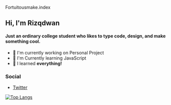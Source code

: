 Fortuitousmake.index

## Hi, I'm Rizqdwan

#### Just an ordinary college student who likes to type code, design, and make something cool.
- 🔭 I'm currently working on Personal Project
- 🌱 I'm Currently learning JavaScript
- 💬 I learned **everything!**


### Social

- [Twitter](https://twitter.com/Fortuitousmake)

[![Top Langs](https://github-readme-stats.vercel.app/api/top-langs/?username=Rizqdwan&layout=compact&theme=codeSTACKr )](https://github.com/Rizqdwan/github-readme-stats)


  
<!-- <div style="text-align:center">
<img src="https://github-readme-stats-eight-theta.vercel.app/api/top-langs/?username=Rizqdwan&theme=c&column=7&no-frame=true"/>
</div> -->
<!--- 🌱 I’m currently learning 3D design>
<!-- ![Language Stats](https://github-readme-stats-one-bice.vercel.app/api/top-langs/?username=Rizqdwan&langs_count=10&layout=compact&role=OWNER,COLLABORATOR,ORGANIZATION_MEMBER&theme=react&hide=jupyter%20notebook,html) -->

<!--
**Rizqdwan/Rizqdwan** is a ✨ _special_ ✨ repository because its `README.md` (this file) appears on your GitHub profile.

Here are some ideas to get you started:

- 🔭 I’m currently working on ...
- 🌱 I’m currently learning ...
- 👯 I’m looking to collaborate on ...
- 🤔 I’m looking for help with ...
- 💬 Ask me about ...
- 📫 How to reach me: ...
- 😄 Pronouns: ...
- ⚡ Fun fact: ...
-->
